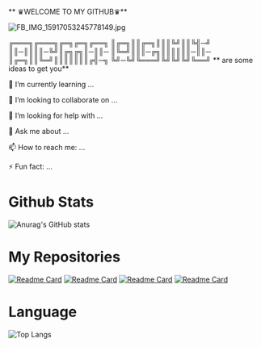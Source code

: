 **      ♛WELCOME TO MY GITHUB♛**

![FB_IMG_15917053245778149.jpg](https://user-images.githubusercontent.com/79139059/FB_IMG_15917053245778149.jpg)

╔═══╗╔═══╗╔═╗╔═╗╔══╗
║╔═╗║║╔═╗║║║╚╝║║╚╣─╝
║║─║║║║─╚╝║╔╗╔╗║─║║─
║╚═╝║║║─╔╗║║║║║║─║║─
║╔═╗║║╚═╝║║║║║║║╔╣─╗
╚╝─╚╝╚═══╝╚╝╚╝╚╝╚══╝
** are some ideas to get you**


🌱 I’m currently learning …

👯 I’m looking to collaborate on …

🤔 I’m looking for help with …

💬 Ask me about …

📫 How to reach me: …

⚡ Fun fact: …

#    Github Stats
![Anurag's GitHub stats](https://github-readme-stats.vercel.app/api?username=zamxyz&theme=outrun&show_icons=true)
#    My Repositories
[![Readme Card](https://github-readme-stats.vercel.app/api/pin/?username=zamxyz&repo=Acmi&theme=vision-friendly-dark)](https://github.com/zamxyz/Acmi)
[![Readme Card](https://github-readme-stats.vercel.app/api/pin/?username=zamxyz&repo=crack&theme=vision-friendly-dark)](https://github.com/zamxyz/crack)
[![Readme Card](https://github-readme-stats.vercel.app/api/pin/?username=zamxyz&repo=terkey&theme=vision-friendly-dark)](https://github.com/zamxyz/terkey)
[![Readme Card](https://github-readme-stats.vercel.app/api/pin/?username=zamxyz&repo=encrypt&theme=vision-friendly-dark)](https://github.com/zamxyz/encrypt)


# Language
![Top Langs](https://github-readme-stats.vercel.app/api/top-langs/?username=zamxyz&theme=shades-of-purple)
